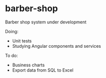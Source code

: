 # barber-shop

Barber shop system under development

Doing:
  - Unit tests
  - Studying Angular components and services

To do:
  - Business charts
  - Export data from SQL to Excel
